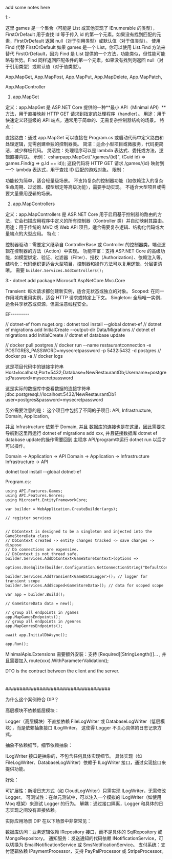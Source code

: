 add some notes here


1:-

这里 games 是一个集合（可能是 List<T> 或其他实现了 IEnumerable<T> 的类型），FirstOrDefault 用于查找 Id 等于传入 id 的第一个元素。如果没有找到匹配的元素，FirstOrDefault 返回 null（对于引用类型）或默认值（对于值类型）。
使用 Find 代替 FirstOrDefault
如果 games 是一个 List<T>，你可以使用 List<T>.Find 方法来替代 FirstOrDefault，因为 Find 是 List<T> 提供的一个方法，功能类似，但性能可能略有优势。Find 同样返回匹配条件的第一个元素，如果没有找到则返回 null（对于引用类型）或默认值（对于值类型）。

App.MapGet, App.MapPost, App.MapPut, App.MapDelete, App.MapPatch,

App.MapController

1. app.MapGet

定义：app.MapGet 是 ASP.NET Core 提供的一种**最小 API（Minimal API）**方法，用于直接映射 HTTP GET 请求到指定的处理程序（handler）。
用途：用于快速定义轻量级的 API 端点，通常用于简单的、无需复杂控制器结构的场景。
特点：

直接路由：通过 app.MapGet 可以直接在 Program.cs 或启动代码中定义路由和处理逻辑，无需创建单独的控制器类。
简洁：适合小型项目或微服务，代码更简洁，减少样板代码。
灵活性：处理程序可以是 lambda 表达式、委托或方法，逻辑直接内联。
示例：
csharpapp.MapGet("/games/{id}", (Guid id) => games.Find(g => g.Id == id));
这段代码将 HTTP GET 请求 /games/{id} 映射到一个 lambda 表达式，用于查找 ID 匹配的游戏对象。
限制：

功能较为简单，适合轻量级场景。
不支持复杂的控制器功能（如依赖注入的复杂生命周期、过滤器、模型绑定等高级功能），需要手动实现。
不适合大型项目或需要大量重用逻辑的场景。





2. app.MapControllers

定义：app.MapControllers 是 ASP.NET Core 用于启用基于控制器的路由的方法，它会扫描应用程序中定义的所有控制器（Controller 类）并自动映射其路由。
用途：用于传统的 MVC 或 Web API 项目，适合需要复杂逻辑、结构化代码或大量端点的大型应用。
特点：

控制器驱动：需要定义继承自 ControllerBase 或 Controller 的控制器类，端点逻辑在控制器的方法（Action）中实现。
功能丰富：支持 ASP.NET Core 的高级功能，如模型绑定、验证、过滤器（Filter）、授权（Authorization）、依赖注入等。
结构化：代码组织更适合大型项目，控制器和操作方法可以复用逻辑，分层更清晰。 需要 `builder.Services.AddControllers();`


3:-
dotnet add package Microsoft.AspNetCore.Mvc.Core


Transient: 每次请求都创建新实例，适合无状态或独立的对象。
Scoped: 在同一作用域内重用实例，适合 HTTP 请求或特定上下文。
Singleton: 全局唯一实例，适合共享状态或资源，但需注意线程安全。


EF---------


// dotnet-ef from nuget.org : dotnet tool install --global dotnet-ef
// dotnet ef migrations add InitialCreate --output-dir Data/Migrations
// dotnet ef migrations add InitialCreate
// dotnet ef database update


// docker pull postgres
// docker run --name restaurantconnection -e POSTGRES_PASSWORD=mysecretpassword -p 5432:5432 -d postgres
// docker ps -a
// docker logs <containerId>

这是项目代码中的链接字符串
Host=localhost;Port=5432;Database=NewRestaurantDb;Username=postgres;Password=mysecretpassword

这是实际的数据库中查看数据的连接字符串
jdbc:postgresql://localhost:5432/NewRestaurantDb?user=postgres&password=mysecretpassword

另外需要注意的是：
这个项目中包括了不同的子项目: API, Infrastructure, Domain, Application,

并且 Infrastructure 依赖于 Domain, 并且 数据库的连接也是在这里，因此需要先导航到这里再运行 dotnet ef migrations add xxx,
并且链接数据库 dotnet ef database update的操作需要回到 主程序 API/program中运行 dotnet run 以后才可以操作。

Domain -> Application -> API
Domain -> Application -> Infrastructure
Infrastructure -> API




dotnet tool install --global dotnet-ef



Program.cs:
```using API.Data;
using API.Features.Games;
using API.Features.Genres;
using Microsoft.EntityFrameworkCore;

var builder = WebApplication.CreateBuilder(args);

// register services


// DbContext is designed to be a singleton and injected into the GameStoreData class
// DbContext created -> entity changes tracked -> save changes -> dispose
// Db connections are expensive.
// DbContext is not thread safe.
builder.Services.AddDbContext<GameStoreContext>(options =>
    options.UseSqlite(builder.Configuration.GetConnectionString("DefaultConnection")));

builder.Services.AddTransient<GameDataLogger>(); // logger for transient scope
builder.Services.AddScoped<GameStoreData>(); // data for scoped scope

var app = builder.Build();

// GameStoreData data = new();

// group all endpoints in /games
app.MapGamesEndpoints();
// group all endpoints in /genres
app.MapGenresEndpoints();

await app.InitialDbAsync();

app.Run();
```


MinimalApis.Extensions 需要额外安装：支持 [Required][StringLength()]... ,
并且需要加入 route(xxx).WithParameterValidation();

DTO is the contract between the client and the server.
#


#####################################

为什么这个案例符合 DIP？

高层模块不依赖低层模块：

Logger（高层模块）不直接依赖 FileLogWriter 或 DatabaseLogWriter（低层模块），而是依赖抽象接口 ILogWriter。
这使得 Logger 不关心具体的日志记录方式。


抽象不依赖细节，细节依赖抽象：

ILogWriter 接口是抽象的，不包含任何具体实现细节。
具体实现（如 FileLogWriter、DatabaseLogWriter）依赖于 ILogWriter 接口，通过实现接口来提供功能。


好处：

可扩展性：新增日志方式（如 CloudLogWriter）只需实现 ILogWriter，无需修改 Logger。
可测试性：在单元测试中，可以注入一个模拟的 ILogWriter（如使用 Moq 框架）来测试 Logger 的行为。
解耦：通过接口隔离，Logger 和具体的日志实现之间没有直接依赖。




实际应用场景
DIP 在以下场景中非常常见：

数据库访问：业务逻辑依赖 IRepository 接口，而不是具体的 SqlRepository 或 MongoRepository。
通知服务：发送通知的代码依赖 INotificationService，可以切换为 EmailNotificationService 或 SmsNotificationService。
支付系统：支付逻辑依赖 IPaymentProcessor，支持 PayPalProcessor 或 StripeProcessor。